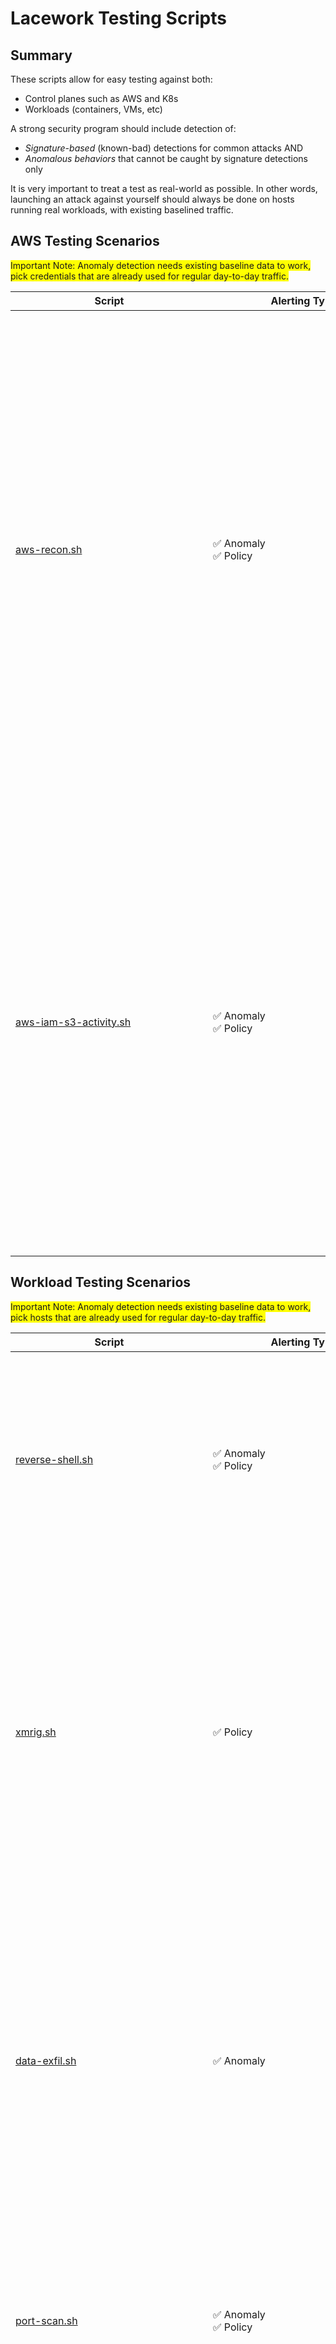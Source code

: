 # Lacework Testing Scripts

## Summary
These scripts allow for easy testing against both:

- Control planes such as AWS and K8s
- Workloads (containers, VMs, etc)

A strong security program should include detection of:

- *Signature-based* (known-bad) detections for common attacks AND
- *Anomalous behaviors* that cannot be caught by signature detections only

It is very important to treat a test as real-world as possible.  In other words, launching an attack against yourself should always be done on hosts running real workloads, with existing baselined traffic.


## AWS Testing Scenarios

<span style="background-color: #FFFF00">Important Note: Anomaly detection needs existing baseline data to work, pick credentials that are already used for regular day-to-day traffic.</span>

| Script<br/><img src="https://upload.wikimedia.org/wikipedia/commons/c/c0/Blank.gif" height="1" width="300"> | Alerting Types<br/><img src="https://upload.wikimedia.org/wikipedia/commons/c/c0/Blank.gif" height="1" width="300"> | Instructions |
| ------ | -------------- | ------------ |
| [aws-recon.sh](./aws-recon.sh) | ✅ Anomaly<br/>✅ Policy | Dependencies: `aws` cli tool.<br/><br/>Using *an existing IAM user* or on an instance provisioned with an instance profile known to Lacework, you may execute this script to generate a high volume of (read-only) API calls to AWS across many different services (EC2, Secrets Manager, RDS, IAM, KMS).  Depending on the permissions of your user, you will see either anomaly-only alerts, OR anomalies + policy alerts if this activity generates a high number of access-denied errors.<br/><br/>To provide permissions to the `aws` cli tool, either run this from an EC2 host with privileges assigned as an instance profile, OR run this script with environment variables set for some combination of `AWS_PROFILE`, or `AWS_ACCESS_KEY_ID`, `AWS_SECRET_ACCESS_KEY`. |
| [aws-iam-s3-activity.sh](./aws-iam-s3-activity.sh) | ✅ Anomaly<br/>✅ Policy | Dependencies: `aws` cli tool.<br/><br/>Using *an existing IAM user* or on an instance provisioned with an instance profile known to Lacework, you may execute this script to generate activity in the form of creating an IAM user, assigning policy, creating and uploading content to an S3 bucket, and deleting the S3 bucket, and IAM user.  This will require administrator level permissions. The alerts generated will be a combination of policy & anomaly based alerts. <br/><br/>To provide permissions to the `aws` cli tool, either run this from an EC2 host with privileges assigned as an instance profile, OR run this script with environment variables set for some combination of `AWS_PROFILE`, or `AWS_ACCESS_KEY_ID`, `AWS_SECRET_ACCESS_KEY`. |

## Workload Testing Scenarios

<span style="background-color: #FFFF00">Important Note: Anomaly detection needs existing baseline data to work, pick hosts that are already used for regular day-to-day traffic.</span>

| Script<img src="https://upload.wikimedia.org/wikipedia/commons/c/c0/Blank.gif" height="1" width="300"> | Alerting Types<br/><img src="https://upload.wikimedia.org/wikipedia/commons/c/c0/Blank.gif" height="1" width="300"> | Instructions |
| ------ | -------------- | ------------ |
| [reverse-shell.sh](./reverse-shell.sh) | ✅ Anomaly<br/>✅ Policy | Running this script will provide a step-by-step guide on establishing a reverse shell from a target host to an attacker's host.  There are no dependencies. Customers often use this as a starting point to run further tests. |
| [xmrig.sh](./xmrig.sh) | ✅ Policy | This will download and run a cryptocurrency miner. It is not configured to mine anything, but it will establish the same connections an actual miner would make to a backend mining pool. Run this script and let it execute for a few minutes. The events to expect will be critical malware and critical known-bad external host. |
| [data-exfil.sh](./data-exfil.sh) | ✅ Anomaly | Running this script will create a ~50mb temporary file and upload it to a pastebin-equivalent site.  Make sure this is run on a host that Lacework has already baselined thoroughly.  This should trigger an anomalous external connection.  Use in conjunction with other scripts and reverse shells to simulate a wider attack. |
| [port-scan.sh](./port-scan.sh) | ✅ Anomaly<br/>✅ Policy | Running this script will provide some directions on running a port scan from an internal host.<br/><br/>TIP: Try running this after obtaining a reverse shell using the above directions. |
| [Testing Appliance](https://github.com/lacework-community/reverse-shell-simulation-app) | Special | This is a nodejs app for testing, which can be run an environment Lacework is instrumenting.  The app is designed to be browser-accessible, and noisy on the network. After 3 hours it enables a faux-reverse shell to execute commands on the remote server.  From here, one may establish a genuine reverse shell, and / or run commands directly.  It is a good stand-in for testing Lacework in an environment where there are no good candidate workloads to "attack". |
